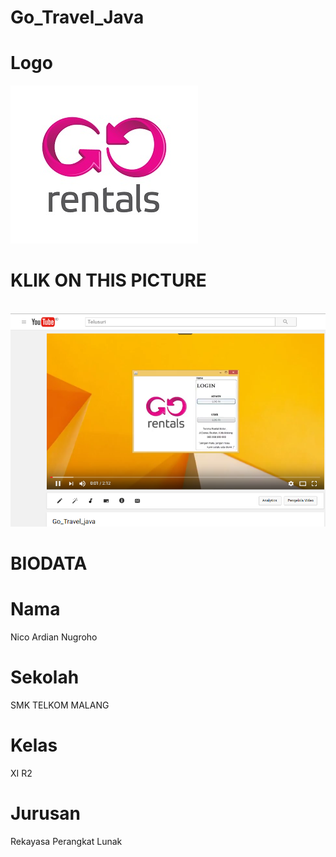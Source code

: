 # Go_Travel_Java

# Logo

  ![1](https://github.com/NicoAN42/Go_Travel_Java/blob/master/Go%20Rentals%20logo.JPG "")
  
# KLIK ON THIS PICTURE
   [![1](https://github.com/NicoAN42/Go_Travel_Java/blob/master/7.PNG "")](https://youtu.be/uJBIUXzKR1A)


# BIODATA
# Nama 
  Nico Ardian Nugroho
# Sekolah
  SMK TELKOM MALANG
# Kelas
  XI R2
# Jurusan
  Rekayasa Perangkat Lunak
